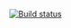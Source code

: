 [![Build status](https://ci.appveyor.com/api/projects/status/odws5b44o4exrny2?svg=true)](https://ci.appveyor.com/project/zolfjk/homework-automatization-2-1-qyob1)